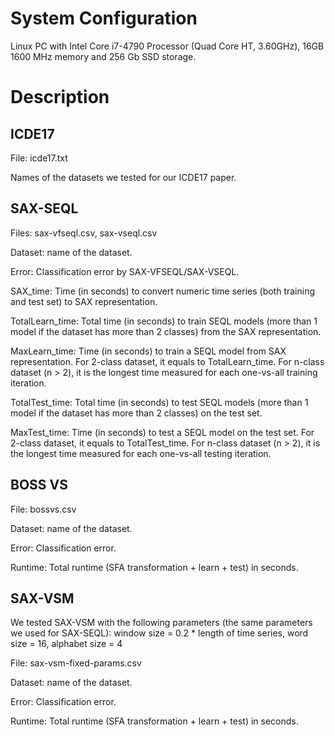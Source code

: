 # System Configuration

Linux PC with Intel Core i7-4790 Processor (Quad Core HT, 3.60GHz), 16GB 1600 MHz memory and 256 Gb SSD storage.

# Description 

## ICDE17
File: icde17.txt

Names of the datasets we tested for our ICDE17 paper. 

## SAX-SEQL

Files: sax-vfseql.csv, sax-vseql.csv

Dataset: name of the dataset.

Error: Classification error by SAX-VFSEQL/SAX-VSEQL.

SAX_time: Time (in seconds) to convert numeric time series (both training and test set) to SAX representation.

TotalLearn_time: Total time (in seconds) to train SEQL models (more than 1 model if the dataset has more than 2 classes) from the SAX representation. 

MaxLearn_time: Time (in seconds) to train a SEQL model from SAX representation. For 2-class dataset, it equals to TotalLearn_time. For n-class dataset (n > 2), it is the longest time measured for each one-vs-all training iteration.

TotalTest_time: Total time (in seconds) to test SEQL models (more than 1 model if the dataset has more than 2 classes) on the test set.

MaxTest_time: Time (in seconds) to test a SEQL model on the test set. For 2-class dataset, it equals to TotalTest_time. For n-class dataset (n > 2), it is the longest time measured for each one-vs-all testing iteration.

## BOSS VS

File: bossvs.csv

Dataset: name of the dataset.

Error: Classification error.

Runtime: Total runtime (SFA transformation + learn + test) in seconds.

## SAX-VSM

We tested SAX-VSM with the following parameters (the same parameters we used for SAX-SEQL): 
window size = 0.2 * length of time series,
word size = 16,
alphabet size = 4

File: sax-vsm-fixed-params.csv

Dataset: name of the dataset.

Error: Classification error.

Runtime: Total runtime (SFA transformation + learn + test) in seconds.
    